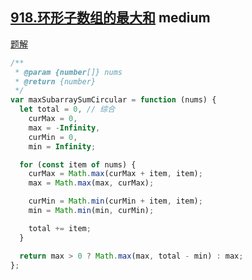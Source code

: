 ## [918.环形子数组的最大和](https://leetcode.cn/problems/maximum-sum-circular-subarray/) <Badge type="warning">medium</Badge>

[题解](https://leetcode.cn/problems/maximum-sum-circular-subarray/solution/wo-hua-yi-bian-jiu-kan-dong-de-ti-jie-ni-892u/)

```js
/**
 * @param {number[]} nums
 * @return {number}
 */
var maxSubarraySumCircular = function (nums) {
  let total = 0, // 综合
    curMax = 0,
    max = -Infinity,
    curMin = 0,
    min = Infinity;

  for (const item of nums) {
    curMax = Math.max(curMax + item, item);
    max = Math.max(max, curMax);

    curMin = Math.min(curMin + item, item);
    min = Math.min(min, curMin);

    total += item;
  }

  return max > 0 ? Math.max(max, total - min) : max;
};
```
